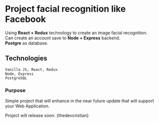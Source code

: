 # Project facial recognition like Facebook

Using **React + Redux** technology to create an image facial recognition. <br>
Can create an account save to **Node + Express** backend. <br>
**Postgre** as database.

## Technologies 
```
Vanilla JS, React, Redux
Node, Express
PostgreSQL
```

### Purpose
Simple project that will enhance in the near future update that will support your Web Application.

Project will release soon.
{thedevcristian}

